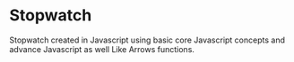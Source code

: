 # Stopwatch 

Stopwatch created in Javascript using basic core Javascript concepts and advance Javascript as well Like Arrows functions.
